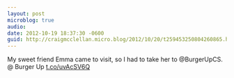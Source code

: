```yaml
---
layout: post
microblog: true
audio: 
date: 2012-10-19 18:37:30 -0600
guid: http://craigmcclellan.micro.blog/2012/10/20/t259453250804260865.html
---
```

My sweet friend Emma came to visit, so I had to take her to @BurgerUpCS.   @ Burger Up [t.co/uvAcSV6Q](http://t.co/uvAcSV6Q)
